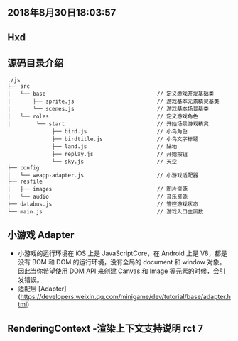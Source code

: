 ## 2018年8月30日18:03:57
## Hxd

## 源码目录介绍
```
./js
├── src 
│   └── base                                   // 定义游戏开发基础类
│       ├── sprite.js                          // 游戏基本元素精灵基类
│       └── scenes.js                          // 游戏基本场景基类
│   └── roles                                  // 定义游戏角色
│        └── start                             // 开始场景游戏精灵
              ├── bird.js                      // 小鸟角色
              ├── birdtitle.js                 // 小鸟文字标题
              ├── land.js                      // 陆地
              ├── replay.js                    // 开始按钮
              └── sky.js                       // 天空
├── config
│   └── weapp-adapter.js                       // 小游戏适配器
├── resfile
│   ├── images                                 // 图片资源
│   └── audio                                  // 音乐资源
├── databus.js                                 // 管控游戏状态
└── main.js                                    // 游戏入口主函数

```

## 小游戏 Adapter
- 小游戏的运行环境在 iOS 上是 JavaScriptCore，在 Android 上是 V8，都是没有 BOM 和 DOM 的运行环境，没有全局的 document 和 window 对象。因此当你希望使用 DOM API 来创建 Canvas 和 Image 等元素的时候，会引发错误。
- 适配层 [Adapter] (https://developers.weixin.qq.com/minigame/dev/tutorial/base/adapter.html)

## RenderingContext -渲染上下文支持说明 rct 7
